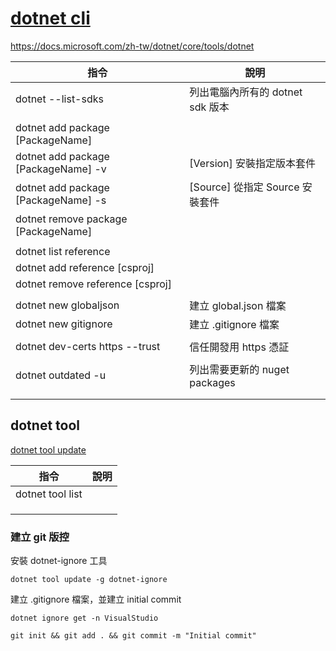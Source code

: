 # [dotnet cli](https://docs.microsoft.com/zh-tw/dotnet/core/tools/)

https://docs.microsoft.com/zh-tw/dotnet/core/tools/dotnet

| 指令                                | 說明                             |
| ----------------------------------- | -------------------------------- |
| dotnet --list-sdks                  | 列出電腦內所有的 dotnet sdk 版本 |
|                                     |                                  |
| dotnet add package [PackageName]    |                                  |
| dotnet add package [PackageName] -v | [Version] 安裝指定版本套件       |
| dotnet add package [PackageName] -s | [Source] 從指定 Source 安裝套件  |
| dotnet remove package [PackageName] |                                  |
|                                     |                                  |
| dotnet list reference               |                                  |
| dotnet add reference [csproj]       |                                  |
| dotnet remove reference [csproj]    |                                  |
|                                     |                                  |
| dotnet new globaljson               | 建立 global.json 檔案            |
| dotnet new gitignore                | 建立 .gitignore 檔案             |
|                                     |                                  |
| dotnet dev-certs https --trust      | 信任開發用 https 憑証            |
|                                     |                                  |
| dotnet outdated -u                  | 列出需要更新的 nuget packages    |
|                                     |                                  |
|                                     |                                  |

## dotnet tool

[dotnet tool update](https://docs.microsoft.com/zh-tw/dotnet/core/tools/dotnet-tool-update)

| 指令             | 說明 |
| ---------------- | ---- |
| dotnet tool list |      |
|                  |      |
|                  |      |
|                  |      |

### 建立 git 版控

安裝 dotnet-ignore 工具

```
dotnet tool update -g dotnet-ignore
```

建立 .gitignore 檔案，並建立 initial commit

```
dotnet ignore get -n VisualStudio

git init && git add . && git commit -m "Initial commit"
```
